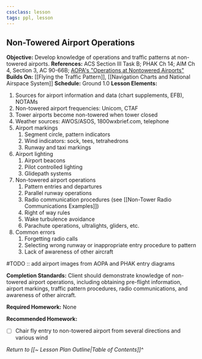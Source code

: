 ```yaml
---
cssclass: lesson
tags: ppl, lesson
---
```

## Non-Towered Airport Operations

**Objective:** Develop knowledge of operations and traffic patterns at non-towered airports.
**References:** ACS Section III Task B; PHAK Ch 14; AIM Ch 4, Section 3, AC 90-66B; [AOPA's "Operations at Nontowered Airports"](https://www.aopa.org/-/media/files/aopa/home/pilot-resources/asi/safety-advisors/sa08.pdf)
**Builds On:** [[Flying the Traffic Pattern]], [[Navigation Charts and National Airspace System]]
**Schedule:** Ground 1.0
**Lesson Elements:**
1. Sources for airport information and data (chart supplements, EFB), NOTAMs
2. Non-towered airport frequencies: Unicom, CTAF
3. Tower airports become non-towered when tower closed
4. Weather sources: AWOS/ASOS, 1800wxbrief.com, telephone
5. Airport markings
	1. Segment circle, pattern indicators
	2. Wind indicators: sock, tees, tetrahedrons
	3. Runway and taxi markings
6. Airport lighting
	1. Airport beacons
	2. Pilot controlled lighting
	3. Glidepath systems
7. Non-towered airport operations
	1. Pattern entries and departures
	2. Parallel runway operations
	3. Radio communication procedures (see [[Non-Tower Radio Communications Examples]])
	4. Right of way rules
	5. Wake turbulence avoidance
	6. Parachute operations, ultralights, gliders, etc.
8. Common errors
	1. Forgetting radio calls
	2. Selecting wrong runway or inappropriate entry procedure to pattern
	3. Lack of awareness of other aircraft

#TODO :: add airport images from AOPA and PHAK entry diagrams

**Completion Standards:** Client should demonstrate knowledge of non-towered airport operations, including obtaining pre-flight information, airport markings, traffic pattern procedures, radio communications, and awareness of other aircraft.

**Required Homework:** None

**Recommended Homework:** 
- [ ] Chair fly entry to non-towered airport from several directions and various wind

*Return to [[~ Lesson Plan Outline|Table of Contents]]^*